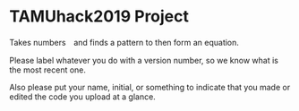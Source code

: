 # TAMUhack2019 Project
Takes numbers　and finds a pattern to then form an equation.

Please label whatever you do with a version number, so we know what is the most recent one.

Also please put your name, initial, or something to indicate that you made or edited the code you upload at a glance.
